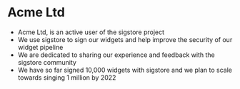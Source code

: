 # Acme Ltd

* Acme Ltd, is an active user of the sigstore project
* We use sigstore to sign our widgets and help improve the security of our
  widget pipeline
* We are dedicated to sharing our experience and feedback with the sigstore
  community
* We have so far signed 10,000 widgets with sigstore and we plan to scale
  towards singing 1 million by 2022
